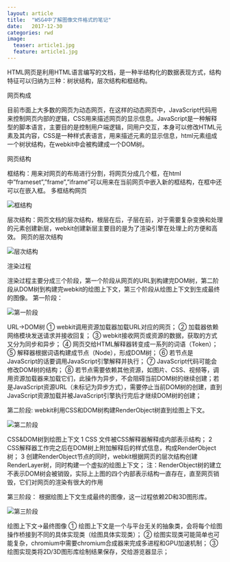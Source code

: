 ```yaml
---
layout: article
title:  "WSG4中了解图像文件格式的笔记"
date:   2017-12-30 
categories: rwd
image:
  teaser: article1.jpg
  feature: article1.jpg
---
```

HTML网页是利用HTML语言编写的文档，是一种半结构化的数据表现方式，结构特征可以归纳为三种：树状结构，层次结构和框结构。

网页构成

目前市面上大多数的网页为动态网页，在这样的动态网页中，JavaScript代码用来控制网页内部的逻辑，CSS用来描述网页的显示信息。JavaScript是一种解释型的脚本语言，主要目的是控制用户端逻辑，同用户交互，本身可以修改HTML元素及其内容，CSS是一种样式表语言，用来描述元素的显示信息，html元素组成一个树状结构，在webkit中会被构建成一个DOM树。

网页结构

框结构：用来对网页的布局进行分割，将网页分成几个框，在html中”frameset”,”frame”,”iframe”可以用来在当前网页中嵌入新的框结构，在框中还可以在嵌入框。 
多框结构网页

![框结构](\images\ymjg1.jpg)

层次结构：网页文档的层次结构，根层在后，子层在前，对于需要复杂变换和处理的元素创建新层，webkit创建新层主要目的是为了渲染引擎在处理上的方便和高效。 
网页的层次结构

![层次结构](\images\ymjg2.jpg)

渲染过程

渲染过程主要分成三个阶段，第一个阶段从网页的URL到构建完DOM树，第二阶段从DOM树到构建完webkit的绘图上下文，第三个阶段从绘图上下文到生成最终的图像。 
第一阶段： 

![第一阶段](\images\ymjg3.jpg)

URL->DOM树 
① webkit调用资源加载器加载URL对应的网页； 
② 加载器依赖网络模块发送请求并接收回复； 
③ webkit接收网页或资源的数据，获取的方式又分为同步和异步； 
④ 网页交给HTML解释器转变成一系列的词语（Token）； 
⑤ 解释器根据词语构建成节点（Node），形成DOM树； 
⑥ 若节点是JavaScript的话要调用JavaScript引擎解释并执行； 
⑦ JavaScript代码可能会修改DOM树的结构； 
⑧ 若节点需要依赖其他资源，如图片、CSS、视频等，调用资源加载器来加载它们，此操作为异步，不会阻碍当前DOM树的继续创建；若是JavaScript资源URL（未标记为异步方式），需要停止当前DOM树的创建，直到JavaScript资源加载并被JavaScript引擎执行完后才继续DOM树的创建；

第二阶段: 
webkit利用CSS和DOM树构建RenderObject树直到绘图上下文。
 
 ![第二阶段](\images\ymjg4.jpg)
 
CSS&DOM树到绘图上下文 
1 CSS 文件被CSS解释器解释成内部表示结构； 
2 CSS解释器工作完之后在DOM树上附加解释后的样式信息，构成RenderObject树； 
3 创建RenderObject节点的同时，webkit根据网页的层次结构创建RenderLayer树，同时构建一个虚拟的绘图上下文； 
注：RenderObject树的建立不表示DOM树会被销毁，实际上上图的四个内部表示结构一直存在，直至网页销毁，它们对网页的渲染有很大的作用

第三阶段： 
根据绘图上下文生成最终的图像，这一过程依赖2D和3D图形库。

 ![第三阶段](\images\ymjg5.jpg) 
 
绘图上下文->最终图像 
① 绘图上下文是一个与平台无关的抽象类，会将每个绘图操作桥接到不同的具体实现类（绘图具体实现类）； 
② 绘图实现类可能简单也可能复杂，chromium中需要chromium合成器来完成多进程和GPU加速机制； 
③ 绘图实现类将2D/3D图形库绘制结果保存，交给游览器显示；